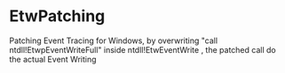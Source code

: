# EtwPatching
Patching Event Tracing for Windows, by overwriting "call ntdll!EtwpEventWriteFull" inside ntdll!EtwEventWrite , the patched call do the actual Event Writing
